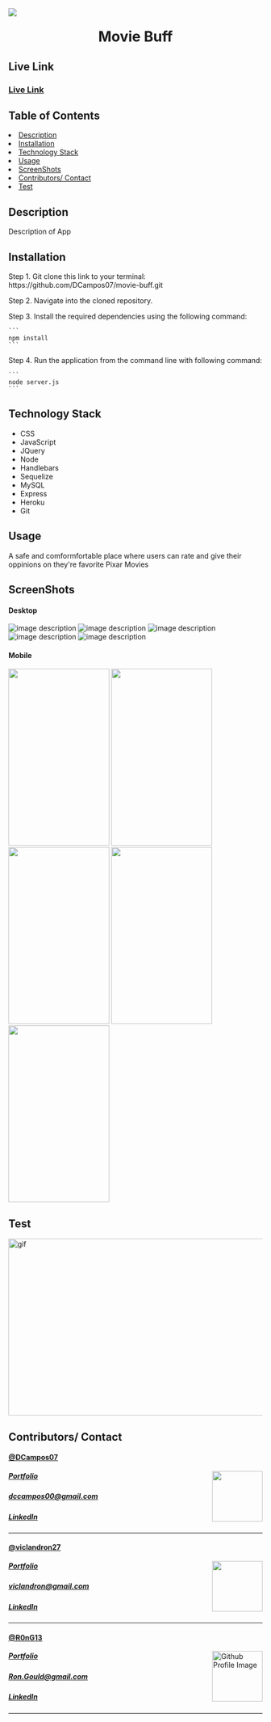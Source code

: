 
<img align="left" src= "https://img.shields.io/badge/License-MIT-green">
<h1 align= "center">Movie Buff</h1> 
<h2>Live Link</h2>
<h3><a href= "Live Link goes here">Live Link</a></h3>  
<h2> Table of Contents </h2>
<li><a href="#description">Description</a></li>  
<li><a href="#installation">Installation</a></li> 
<li><a href="#tech">Technology Stack</a></li> 
<li><a href="#usage">Usage</a></li> 
<li><a href="#screen">ScreenShots</a></li> 
<li><a href="#contributors">Contributors/ Contact</a></li>
<li><a href="#test">Test</a></li>

<h2 id="description"> Description </h2>
<p>Description of App
</p>

<h2 id="installation"> Installation </h2>
<p> Step 1. Git clone this link to your terminal: https://github.com/DCampos07/movie-buff.git</p>
<p> Step 2. Navigate into the cloned repository.</p>
<p> Step 3. Install the required dependencies using the following command:</p>

    ```
    npm install
    ```

<p> Step 4. Run the application from the command line with following command:</p>

    ```
    node server.js
    ```

<h2 id="tech"> Technology Stack </h2>          
<ul>
<li>CSS</li>
<li>JavaScript</li>
<li>JQuery</li>
<li>Node</li>
<li>Handlebars</li>
<li>Sequelize</li>
<li>MySQL</li>
<li>Express</li>
<li>Heroku</li>
<li>Git</li>
</ul>          
<h2 id="usage"> Usage </h2>
<p>A safe and comformfortable place where users can rate and give their oppinions on they're favorite Pixar Movies</p> 
<h2 id="screen"> ScreenShots </h2>
<h4> Desktop </h4>
<img src= "" alt="image description" >
<img src= "" alt="image description" >
<img src= "" alt= "image description">
<img src= "" alt= "image description">
<img src= "" alt="image description" >
<h4> Mobile </h4>
<img width="200" height="350" src= "../assets/350x200-image.png">
<img width="200" height="350" src= "">
<img width="200" height="350" src= "">
<img width="200" height="350" src= "">
<img width="200" height="350" src= "">
<h2 id="test"> Test </h2>
<img width="600" height="350" src= "" alt="gif" >
<h2 id="contributors"> Contributors/ Contact</h2>
<h4><a href= "https://github.com/DCampos07">@DCampos07</a></h4>
<img align="right" width="100" height="100" src="https://avatars0.githubusercontent.com/u/68753563?s=400&u=db8ed5c85d35601b1cace358ee79fa43b9f12676&v=4">
<h5><a href= "https://DCampos07.github.io/">Portfolio</a></h5>  
<h5><a href= "mailto:dccampos00@gmail.comm">dccampos00@gmail.com</a></h5>       
<h5><a href= "https://www.linkedin.com/in/damaris-c-870a1472/">LinkedIn</a></h5>
<hr>

<h4><a href= "https://github.com/viclandron27">@viclandron27</a></h4>
<img align="right" width="100" height="100" src="https://avatars3.githubusercontent.com/u/66697654?s=400&v=4">
<h5><a href= "https://viclandron27.github.io/">Portfolio</a></h5>  
<h5><a href= "mailto:viclandron@gmail.com">viclandron@gmail.com</a></h5>       
<h5><a href= "linkedIn profile link">LinkedIn</a></h5>
<hr>

<h4><a href= "https://github.com/R0nG13">@R0nG13</a></h4>
<img align="right" width="100" height="100" src="https://avatars3.githubusercontent.com/u/67929861?s=400&u=a47ee674117e6e44bc51e077cb01822c6cf42a0d&v=4" alt="Github Profile Image">
<h5><a href= "https://R0nG13.github.io/">Portfolio</a></h5>  
<h5><a href= "mailto:Ron.Gould@gmail.com">Ron.Gould@gmail.com</a></h5>       
<h5><a href= "linkedIn profile link">LinkedIn</a></h5>
<hr>
